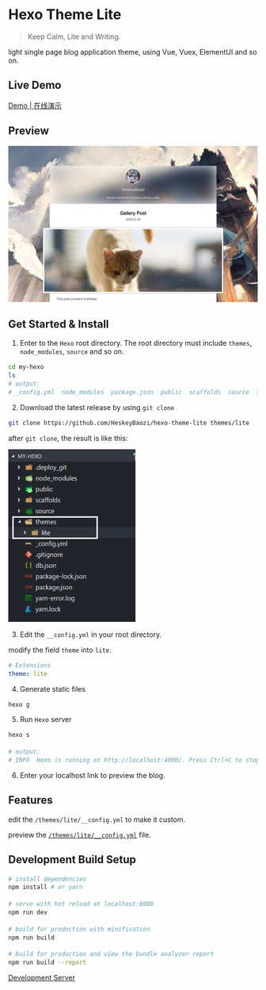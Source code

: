 # Hexo Theme Lite

> Keep Calm, Lite and Writing.

light single page blog application theme, using Vue, Vuex, ElementUI and so on.


## Live Demo

[Demo | 在线演示](https://heskeybaozi.github.io/)

## Preview

![preview](./docs/preview2.jpg)

## Get Started & Install

1. Enter to the `Hexo` root directory. The root directory must include `themes`, `node_modules`, `source` and so on.

```bash
cd my-hexo
ls
# output:
# _config.yml  node_modules  package.json  public  scaffolds  source  themes
```

2. Download the latest release by using `git clone`

```bash
git clone https://github.com/HeskeyBaozi/hexo-theme-lite themes/lite
```

after `git clone`, the result is like this:

![like this](./docs/depre.png)

3. Edit the `__config.yml` in your root directory.

modify the field `theme` into `lite`.

```yml
# Extensions
theme: lite
```

4. Generate static files
```bash
hexo g
```

5. Run `Hexo` server
```bash
hexo s

# output:
# INFO  Hexo is running at http://localhost:4000/. Press Ctrl+C to stop.
```

6. Enter your localhost link to preview the blog.


## Features

edit the `/themes/lite/__config.yml` to make it custom.

preview the [`/themes/lite/__config.yml`](https://github.com/HeskeyBaozi/hexo-theme-lite/blob/master/_config.yml) file.


## Development Build Setup

``` bash
# install dependencies
npm install # or yarn

# serve with hot reload at localhost:8080
npm run dev

# build for production with minification
npm run build

# build for production and view the bundle analyzer report
npm run build --report
```

[Development Server](https://github.com/HeskeyBaozi/lite-se)
